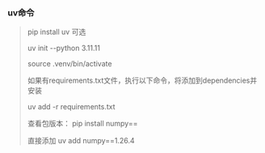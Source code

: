 ### uv命令

> pip install uv 可选
> 
> uv init --python 3.11.11
> 
> source .venv/bin/activate
> 
> 如果有requirements.txt文件，执行以下命令，将添加到dependencies并安装
> 
> uv add -r requirements.txt
>
> 查看包版本：
> pip install numpy==
>
> 直接添加
> uv add numpy==1.26.4